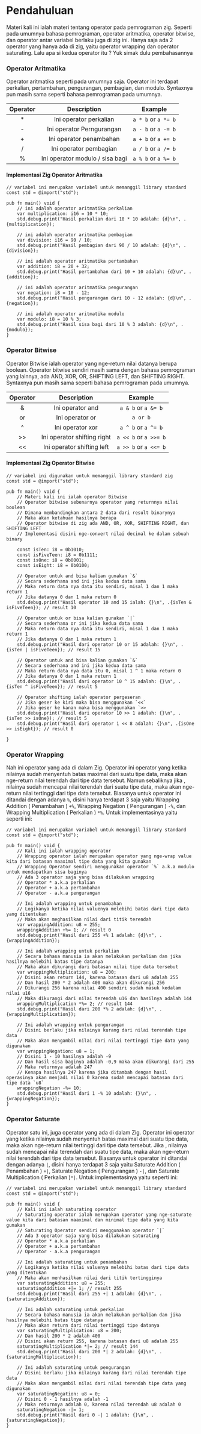 # Pendahuluan
Materi kali ini ialah materi tentang operator pada pemrograman zig. Seperti pada umumnya bahasa pemrograman, operator aritmatika, operator bitwise, dan operator antar variabel berlaku juga di zig ini. Hanya saja ada 2 operator yang hanya ada di zig, yaitu operator wrapping dan operator saturating. Lalu apa si kedua operator itu ? Yuk simak dulu pembahasannya

### Operator Aritmatika
Operator aritmatika seperti pada umumnya saja. Operator ini terdapat perkalian, pertambahan, pengurangan, pembagian, dan modulo. Syntaxnya pun masih sama seperti bahasa pemrograman pada umumnya.

| Operator |            Description          |               Example            |
| :-----:  | :------------------------------:| :------------------------------: |
|   *      | Ini operator perkalian          | `a * b` or `a *= b`              |
|   -      | Ini operator Perngurangan       | `a - b` or `a -= b`              |
|   +      | Ini operator penambahan         | `a + b` or `a += b`              |
|   /      | Ini operator pembagian          | `a / b` or `a /= b`              |
|   %      | Ini operator modulo / sisa bagi | `a % b` or `a %= b`              |

#### Implementasi Zig Operator Aritmatika
```zig
// variabel ini merupakan variabel untuk memanggil library standard
const std = @import("std");

pub fn main() void {
    // ini adalah operator aritmatika perkalian
    var multiplication: i16 = 10 * 10;
    std.debug.print("Hasil perkalian dari 10 * 10 adalah: {d}\n", .{multiplication});

    // ini adalah operator aritmatika pembagian
    var division: i16 = 90 / 10;
    std.debug.print("Hasil pembagian dari 90 / 10 adalah: {d}\n", .{division});

    // ini adalah operator aritmatika pertambahan
    var addition: i8 = 20 + 32;
    std.debug.print("Hasil pertambahan dari 10 + 10 adalah: {d}\n", .{addition});

    // ini adalah operator aritmatika pengurangan
    var negation: i8 = 10 - 12;
    std.debug.print("Hasil pengurangan dari 10 - 12 adalah: {d}\n", .{negation});

    // ini adalah operator aritmatika modulo
    var modulo: i8 = 10 % 3;
    std.debug.print("Hasil sisa bagi dari 10 % 3 adalah: {d}\n", .{modulo});
}

```

### Operator Bitwise
Operator Bitwise ialah operator yang nge-return nilai datanya berupa boolean. Operator bitwise sendiri masih sama dengan bahasa pemrograman yang lainnya, ada AND, XOR, OR, SHIFTING LEFT, dan SHIFTING RIGHT. Syntaxnya pun masih sama seperti bahasa pemrograman pada umumnya.

| Operator |            Description          |               Example            |
| :-----:  | :------------------------------:| :------------------------------: |
|   &      | Ini operator and                | `a & b` or `a &= b`              |
|   or      | Ini operator or                 | `a or b`                        |
|   ^      | Ini operator xor                | `a ^ b` or `a ^= b`              |
|   >>     | Ini operator shifting right     | `a << b` or `a >>= b`            |
|   <<     | Ini operator shifting left      | `a >> b` or `a <<= b`            |

#### Implementasi Zig Operator Bitwise
```zig
// variabel ini digunakan untuk memanggil library standard zig
const std = @import("std");

pub fn main() void {
    // Materi kali ini ialah operator Bitwise
    // Operator bitwise sebenarnya operator yang returnnya nilai boolean
    // Dimana membandingkan antara 2 data dari result binarynya
    // Maka akan ketahuan hasilnya berapa
    // Operator bitwise di zig ada AND, OR, XOR, SHIFTING RIGHT, dan SHIFTING LEFT
    // Implementasi disini nge-convert nilai decimal ke dalam sebuah binary

    const isTen: i8 = 0b1010;
    const isFiveTeen: i8 = 0b1111;
    const isOne: i8 = 0b0001;
    const isEight: i8 = 0b0100;

    // Operator untuk and bisa kalian gunakan `&`
    // Secara sederhana and ini jika kedua data sama
    // Maka return data nya data itu sendiri, misal 1 dan 1 maka return 1
    // Jika datanya 0 dan 1 maka return 0
    std.debug.print("Hasil operator 10 and 15 ialah: {}\n", .{isTen & isFiveTeen}); // result 10

    // Operator untuk or bisa kalian gunakan `|`
    // Secara sederhana or ini jika kedua data sama
    // Maka return data nya data itu sendiri, misal 1 dan 1 maka return 1
    // Jika datanya 0 dan 1 maka return 1
    std.debug.print("Hasil dari operator 10 or 15 adalah: {}\n", .{isTen | isFiveTeen}); // result 15

    // Operator untuk and bisa kalian gunakan `&`
    // Secara sederhana and ini jika kedua data sama
    // Maka return data nya data itu 0, misal 1 ^ 1 maka return 0
    // Jika datanya 0 dan 1 maka return 1
    std.debug.print("Hasil dari operator 10 ^ 15 adalah: {}\n", .{isTen ^ isFiveTeen}); // result 5

    // Operator shifting ialah operator pergeseran
    // Jika geser ke kiri maka bisa menggunakan `<<`
    // Jika geser ke kanan maka bisa menggunakan `>>
    std.debug.print("Hasil dari operator 10 >> 1 adalah: {}\n", .{isTen >> isOne}); // result 5
    std.debug.print("Hasil dari operator 1 << 8 adalah: {}\n", .{isOne >> isEight}); // result 0

}
```

### Operator Wrapping
Nah ini operator yang ada di dalam Zig. Operator ini operator yang ketika nilainya sudah menyentuh batas maximal dari suatu tipe data, maka akan nge-return nilai terendah dari tipe data tersebut. Namun sebaliknya jika , nilainya sudah mencapai nilai terendah dari suatu tipe data, maka akan nge-return nilai tertinggi dari tipe data tersebut. Biasanya untuk operator ini ditandai dengan adanya `%`, disini hanya terdapat 3 saja yaitu Wrapping Addition ( Penambahan ) `+%`, Wrapping Negation ( Pengurangan ) `-%`, dan Wrapping Multiplication ( Perkalian ) `*%`. Untuk implementasinya yaitu seperti ini:

```zig
// variabel ini merupakan variabel untuk memanggil library standard
const std = @import("std");

pub fn main() void {
    // Kali ini ialah wrapping operator
    // Wrapping operator ialah merupakan operator yang nge-wrap value kita dari batasan maaximal tipe data yang kita gunakan
    // Wrapping Operator sendiri menggunakan operator `%` a.k.a modulo untuk mendapatkan sisa baginya
    // Ada 3 operator saja yang bisa dilakukan wrapping
    // Operator * a.k.a perkalian
    // Operator + a.k.a pertambahan
    // Operator - a.k.a pengurangan

    // Ini adalah wrapping untuk penambahan
    // Logikanya ketika nilai valuenya melebihi batas dari tipe data yang ditentukan
    // Maka akan meghasilkan nilai dari titik terendah
    var wrappingAddition: u8 = 255;
    wrappingAddition +%= 1; // result 0
    std.debug.print("Hasil dari 255 +% 1 adalah: {d}\n", .{wrappingAddition});

    // Ini adalah wrapping untuk perkalian
    // Secara bahasa manusia ia akan melakukan perkalian dan jika hasilnya melebihi batas tipe datanya
    // Maka akan dikurangi dari batasan nilai tipe data tersebut
    var wrappingMultiplication: u8 = 200;
    // Disini akan return 144, karena batasan dari u8 adalah 255
    // Dan hasil 200 * 2 adalah 400 maka akan dikurangi 256
    // Dikurangi 256 karena nilai 400 sendiri sudah masuk kedalam nilai u16
    // Maka dikurangi dari nilai terendah u16 dan hasilnya adalah 144
    wrappingMultiplication *%= 2; // result 144
    std.debug.print("Hasil dari 200 *% 2 adalah: {d}\n", .{wrappingMultiplication});

    // Ini adalah wrapping untuk pengurangan
    // Disini berlaku jika nilainya kurang dari nilai terendah tipe data
    // Maka akan mengambil nilai dari nilai tertinggi tipe data yang digunakan
    var wrappingNegation: u8 = 1;
    // Disini 1 - 10 hasilnya adalah -9
    // Dan hasil sisa baginya adalah -0,9 maka akan dikurangi dari 255
    // Maka returnnya adalah 247
    // Kenapa hasilnya 247 karena jika ditambah dengan hasil operasinya akan menjadi nilai 0 karena sudah mencapai batasan dari tipe data `u8`
    wrappingNegation -%= 10;
    std.debug.print("Hasil dari 1 -% 10 adalah: {}\n", .{wrappingNegation});
}
```

### Operator Saturate
Operator satu ini, juga operator yang ada di dalam Zig. Operator ini operator yang ketika nilainya sudah menyentuh batas maximal dari suatu tipe data, maka akan nge-return nilai tertinggi dari tipe data tersebut. Jika , nilainya sudah mencapai nilai terendah dari suatu tipe data, maka akan nge-return nilai terendah dari tipe data tersebut. Biasanya untuk operator ini ditandai dengan adanya `|`, disini hanya terdapat 3 saja yaitu Saturate Addition ( Penambahan ) `+|`, Saturate Negation ( Pengurangan ) `-|`, dan Saturate Multiplication ( Perkalian )`*|`. Untuk implementasinya yaitu seperti ini:

```zig
// variabel ini merupakan variabel untuk memanggil library standard
const std = @import("std");

pub fn main() void {
    // Kali ini ialah saturating operator
    // Saturating operator ialah merupakan operator yang nge-saturate value kita dari batasan maaximal dan minimal tipe data yang kita gunakan
    // Saturating Operator sendiri menggunakan operator `|`
    // Ada 3 operator saja yang bisa dilakukan saturating
    // Operator * a.k.a perkalian
    // Operator + a.k.a pertambahan
    // Operator - a.k.a pengurangan

    // Ini adalah saturating untuk penambahan
    // Logikanya ketika nilai valuenya melebihi batas dari tipe data yang ditentukan
    // Maka akan menhasilkan nilai dari titik tertingginya
    var saturatingAddition: u8 = 255;
    saturatingAddition +|= 1; // result 255
    std.debug.print("Hasil dari 255 +| 1 adalah: {d}\n", .{saturatingAddition});

    // Ini adalah saturating untuk perkalian
    // Secara bahasa manusia ia akan melakukan perkalian dan jika hasilnya melebihi batas tipe datanya
    // Maka akan return dari nilai tertinggi tipe datanya
    var saturatingMultiplication: u8 = 200;
    // Dan hasil 200 * 2 adalah 400
    // Disini akan return 255, karena batasan dari u8 adalah 255
    saturatingMultiplication *|= 2; // result 144
    std.debug.print("Hasil dari 200 *| 2 adalah: {d}\n", .{saturatingMultiplication});

    // Ini adalah saturating untuk pengurangan
    // Disini berlaku jika nilainya kurang dari nilai terendah tipe data
    // Maka akan mengambil nilai dari nilai terendah tipe data yang digunakan
    var saturatingNegation: u8 = 0;
    // Disini 0 - 1 hasilnya adalah -1
    // Maka returnnya adalah 0, karena nilai terendah u8 adalah 0
    saturatingNegation -|= 1;
    std.debug.print("Hasil dari 0 -| 1 adalah: {}\n", .{saturatingNegation});
}
```